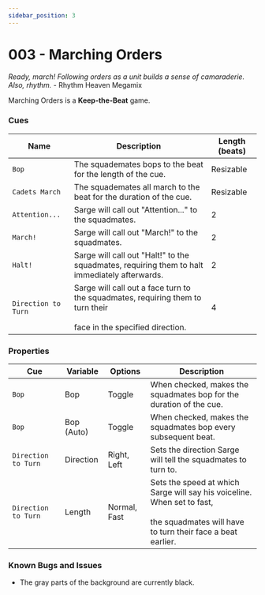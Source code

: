 ```yaml
---
sidebar_position: 3
---
```

# 003 - Marching Orders

*Ready, march! Following orders as a unit builds a sense of camaraderie. Also, rhythm.* - Rhythm Heaven Megamix

Marching Orders is a **Keep-the-Beat** game.

### Cues

|Name|Description|Length (beats)|
|---|---|---|
|`Bop`|The squademates bops to the beat for the length of the cue.|Resizable|
|`Cadets March`|The squademates all march to the beat for the duration of the cue.|Resizable|
|`Attention...`|Sarge will call out "Attention..." to the squadmates.|2|
|`March!`|Sarge will call out "March!" to the squadmates.|2|
|`Halt!`|Sarge will call out "Halt!" to the squadmates, requiring them to halt immediately afterwards.|2|
|`Direction to Turn`|Sarge will call out a face turn to the squadmates, requiring them to turn their <br></br>face in the specified direction.|4|

### Properties

|Cue|Variable|Options|Description|
|---|---|---|---|
|`Bop`|Bop|Toggle|When checked, makes the squadmates bop for the duration of the cue.|
|`Bop`|Bop (Auto)|Toggle|When checked, makes the squadmates bop every subsequent beat.|
|`Direction to Turn`|Direction|Right, Left|Sets the direction Sarge will tell the squadmates to turn to.|
|`Direction to Turn`|Length|Normal, Fast|Sets the speed at which Sarge will say his voiceline. When set to fast, <br></br>the squadmates will have to turn their face a beat earlier.|

### Known Bugs and Issues
- The gray parts of the background are currently black.
